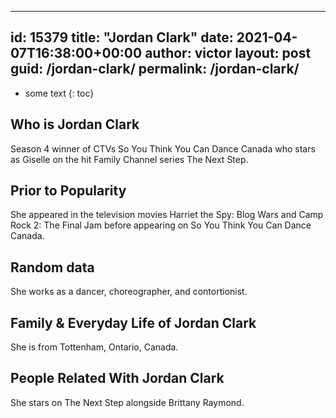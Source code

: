  ---
id: 15379
title: "Jordan Clark"
date: 2021-04-07T16:38:00+00:00
author: victor
layout: post
guid: /jordan-clark/
permalink: /jordan-clark/
---

* some text
{: toc}

## Who is Jordan Clark

Season 4 winner of CTVs So You Think You Can Dance Canada who stars as Giselle on the hit Family Channel series The Next Step. 

## Prior to Popularity

She appeared in the television movies Harriet the Spy: Blog Wars and Camp Rock 2: The Final Jam before appearing on So You Think You Can Dance Canada. 

## Random data

She works as a dancer, choreographer, and contortionist.

## Family & Everyday Life of Jordan Clark

She is from Tottenham, Ontario, Canada.

## People Related With Jordan Clark

She stars on The Next Step alongside Brittany Raymond.
 